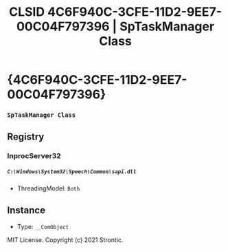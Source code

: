 ﻿---
title: "CLSID 4C6F940C-3CFE-11D2-9EE7-00C04F797396 | SpTaskManager Class"
excerpt: What is COM-Object CLSID 4C6F940C-3CFE-11D2-9EE7-00C04F797396?
---

# {4C6F940C-3CFE-11D2-9EE7-00C04F797396}

### `SpTaskManager Class`

## Registry


### InprocServer32

##### `C:\Windows\System32\Speech\Common\sapi.dll`
* ThreadingModel: `Both`

## Instance

* Type: `__ComObject`

MIT License. Copyright (c) 2021 Strontic.


